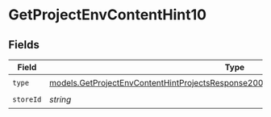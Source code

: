 # GetProjectEnvContentHint10


## Fields

| Field                                                                                                                                                                              | Type                                                                                                                                                                               | Required                                                                                                                                                                           | Description                                                                                                                                                                        |
| ---------------------------------------------------------------------------------------------------------------------------------------------------------------------------------- | ---------------------------------------------------------------------------------------------------------------------------------------------------------------------------------- | ---------------------------------------------------------------------------------------------------------------------------------------------------------------------------------- | ---------------------------------------------------------------------------------------------------------------------------------------------------------------------------------- |
| `type`                                                                                                                                                                             | [models.GetProjectEnvContentHintProjectsResponse200ApplicationJSONResponseBody110Type](../models/getprojectenvcontenthintprojectsresponse200applicationjsonresponsebody110type.md) | :heavy_check_mark:                                                                                                                                                                 | N/A                                                                                                                                                                                |
| `storeId`                                                                                                                                                                          | *string*                                                                                                                                                                           | :heavy_check_mark:                                                                                                                                                                 | N/A                                                                                                                                                                                |